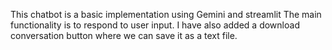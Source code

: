 This chatbot is a basic implementation using Gemini and streamlit
The main functionality is to respond to user input.
I have also added a download conversation button where we can save it as a text file.
